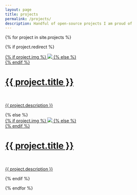 ```yaml
---
layout: page
title: projects
permalink: /projects/
description: Handful of open-source projects I am proud of
---
```


{% for project in site.projects %}

{% if project.redirect %}
<div class="project">
    <a href="{{ project.redirect }}" target="_blank">
    {% if project.img %}
    <img class="thumbnail" src="{{ project.img | prepend: site.baseurl | prepend: site.url }}"/>
    {% else %}
    <div class="thumbnail blankbox"></div>
    {% endif %}    
    <span>
        <h1>{{ project.title }}</h1>
        <br/>
        <p>{{ project.description }}</p>
    </span>
    </a>
</div>
{% else %}

<div class="project ">
    <div class="thumbnail">
        <a href="{{ project.url | prepend: site.baseurl | prepend: site.url }}">
        {% if project.img %}
        <img class="thumbnail" src="{{ project.img | prepend: site.baseurl | prepend: site.url }}"/>
        {% else %}
        <div class="thumbnail blankbox"></div>
        {% endif %}    
        <span>
            <h1>{{ project.title }}</h1>
            <br/>
            <p>{{ project.description }}</p>
        </span>
        </a>
    </div>
</div>

{% endif %}

{% endfor %}

